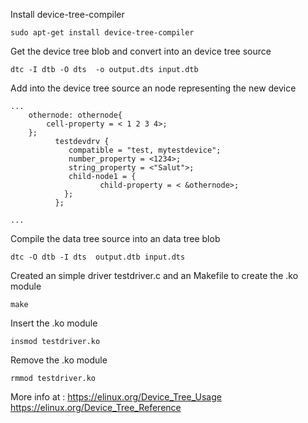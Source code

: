 Install device-tree-compiler

	sudo apt-get install device-tree-compiler

Get the device tree blob and convert into an device tree source

	dtc -I dtb -O dts  -o output.dts input.dtb 

Add into the device tree source an node representing the new device

```
...
	othernode: othernode{
		cell-property = < 1 2 3 4>;
	};
	      testdevdrv {
			 compatible = "test, mytestdevice";
			 number_property = <1234>;
			 string_property = <"Salut">;
			 child-node1 = { 
					child-property = < &othernode>;
			};
	      };

...
```

Compile the data tree source into an data tree blob

	dtc -O dtb -I dts  output.dtb input.dts

Created an simple driver testdriver.c and an Makefile to create the .ko module

	make

Insert the .ko module

	insmod testdriver.ko
	
Remove the .ko module
	
	rmmod testdriver.ko
	

	
More info at : https://elinux.org/Device_Tree_Usage
https://elinux.org/Device_Tree_Reference


